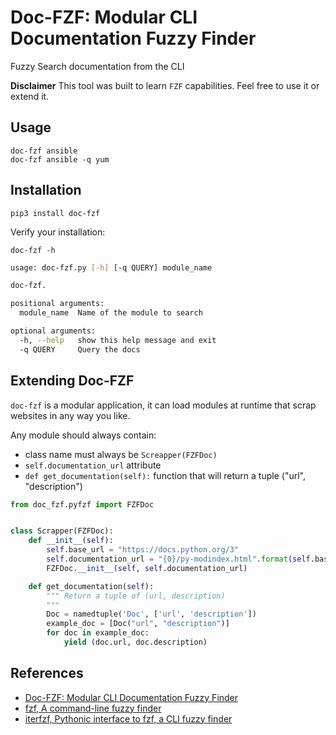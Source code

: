 # Doc-FZF: Modular CLI Documentation Fuzzy Finder

Fuzzy Search documentation from the CLI

**Disclaimer** This tool was built to learn `FZF` capabilities. Feel free to use it or extend it.

## Usage

    doc-fzf ansible
    doc-fzf ansible -q yum

## Installation

    pip3 install doc-fzf

Verify your installation:

    doc-fzf -h

```bash
usage: doc-fzf.py [-h] [-q QUERY] module_name

doc-fzf.

positional arguments:
  module_name  Name of the module to search

optional arguments:
  -h, --help   show this help message and exit
  -q QUERY     Query the docs
```

## Extending Doc-FZF

`doc-fzf` is a modular application, it can load modules at runtime that scrap websites in any way you like.

Any module should always contain:

* class name must always be `Screapper(FZFDoc)`
* `self.documentation_url` attribute
* `def get_documentation(self):` function that will return a tuple ("url", "description")

```python
from doc_fzf.pyfzf import FZFDoc


class Scrapper(FZFDoc):
    def __init__(self):
        self.base_url = "https://docs.python.org/3"
        self.documentation_url = "{0}/py-modindex.html".format(self.base_url)
        FZFDoc.__init__(self, self.documentation_url)

    def get_documentation(self):
        """ Return a tuple of (url, description)
        """
        Doc = namedtuple('Doc', ['url', 'description'])
        example_doc = [Doc("url", "description")]
        for doc in example_doc:
            yield (doc.url, doc.description)
```

## References

* [Doc-FZF: Modular CLI Documentation Fuzzy Finder](https://gitlab.com/memogarcia/doc-fzf)
* [fzf, A command-line fuzzy finder](https://github.com/junegunn/fzf)
* [iterfzf, Pythonic interface to fzf, a CLI fuzzy finder](https://github.com/dahlia/iterfzf)
